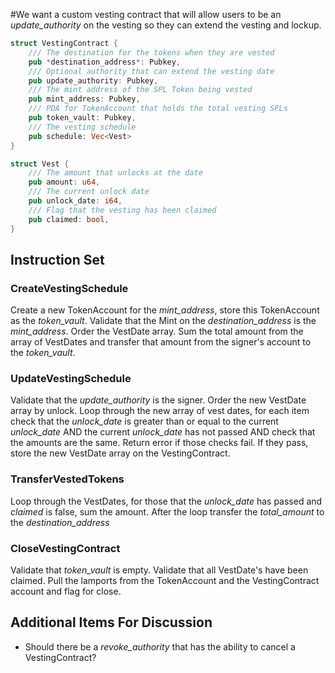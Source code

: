 #We want a custom vesting contract that will allow users to be an *update_authority* on the vesting so they can extend the vesting and lockup. 

```rust
struct VestingContract {
	/// The destination for the tokens when they are vested
	pub *destination_address*: Pubkey,
	/// Optional authority that can extend the vesting date
	pub update_authority: Pubkey,
	/// The mint address of the SPL Token being vested
	pub mint_address: Pubkey,
	/// PDA for TokenAccount that holds the total vesting SPLs
	pub token_vault: Pubkey, 
	/// The vesting schedule
	pub schedule: Vec<Vest>
}

struct Vest {
	/// The amount that unlocks at the date
	pub amount: u64,
	/// The current unlock date
	pub unlock_date: i64,
	/// Flag that the vesting has been claimed
	pub claimed: bool,
}
```

## Instruction Set

### CreateVestingSchedule

Create a new TokenAccount for the *mint_address*, store this TokenAccount as the *token_vault*. Validate that the Mint on the *destination_address* is the *mint_address*. Order the VestDate array. Sum the total amount from the array of VestDates and transfer that amount from the signer's account to the *token_vault*. 

### UpdateVestingSchedule

Validate that the *update_authority* is the signer. Order the new VestDate array by unlock. Loop through the new array of vest dates, for each item check that the *unlock_date* is greater than or equal to the current *unlock_date* AND the current *unlock_date* has not passed AND check that the amounts are the same. Return error if those checks fail. If they pass, store the new VestDate array on the VestingContract. 

### TransferVestedTokens

Loop through the VestDates, for those that the *unlock_date* has passed and *claimed* is false, sum the amount. After the loop transfer the *total_amount* to the *destination_address*

### CloseVestingContract

Validate that *token_vault* is empty. Validate that all VestDate's have been claimed. Pull the lamports from the TokenAccount and the VestingContract account and flag for close. 

## Additional Items For Discussion

- Should there be a *revoke_authority* that has the ability to cancel a VestingContract?